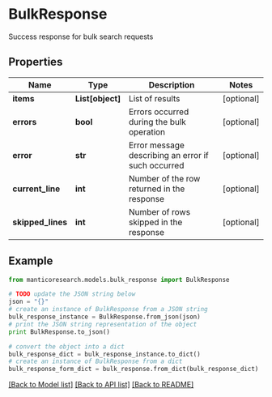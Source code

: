 # BulkResponse

Success response for bulk search requests

## Properties

Name | Type | Description | Notes
------------ | ------------- | ------------- | -------------
**items** | **List[object]** | List of results | [optional] 
**errors** | **bool** | Errors occurred during the bulk operation | [optional] 
**error** | **str** | Error message describing an error if such occurred | [optional] 
**current_line** | **int** | Number of the row returned in the response | [optional] 
**skipped_lines** | **int** | Number of rows skipped in the response | [optional] 

## Example

```python
from manticoresearch.models.bulk_response import BulkResponse

# TODO update the JSON string below
json = "{}"
# create an instance of BulkResponse from a JSON string
bulk_response_instance = BulkResponse.from_json(json)
# print the JSON string representation of the object
print BulkResponse.to_json()

# convert the object into a dict
bulk_response_dict = bulk_response_instance.to_dict()
# create an instance of BulkResponse from a dict
bulk_response_form_dict = bulk_response.from_dict(bulk_response_dict)
```
[[Back to Model list]](../README.md#documentation-for-models) [[Back to API list]](../README.md#documentation-for-api-endpoints) [[Back to README]](../README.md)


